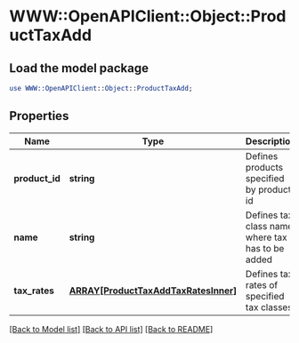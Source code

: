 # WWW::OpenAPIClient::Object::ProductTaxAdd

## Load the model package
```perl
use WWW::OpenAPIClient::Object::ProductTaxAdd;
```

## Properties
Name | Type | Description | Notes
------------ | ------------- | ------------- | -------------
**product_id** | **string** | Defines products specified by product id | [optional] 
**name** | **string** | Defines tax class name where tax has to be added | 
**tax_rates** | [**ARRAY[ProductTaxAddTaxRatesInner]**](ProductTaxAddTaxRatesInner.md) | Defines tax rates of specified tax classes | 

[[Back to Model list]](../README.md#documentation-for-models) [[Back to API list]](../README.md#documentation-for-api-endpoints) [[Back to README]](../README.md)



